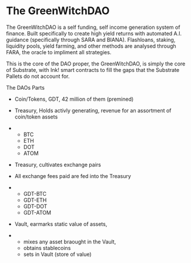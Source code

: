 # The GreenWitchDAO

The GreenWitchDAO is a self funding, self income generation system of finance.  Built specifically to create high yield returns with automated A.I. guidance (specifically through SARA and BIANA).  Flashloans, staking, liquidity pools, yield farming, and other methods are analysed through FARA, the oracle to impliment all strategies.

This is the core of the DAO proper, the GreenWitchDAO, is simply the core of Substrate, with Ink! smart contracts to fill the gaps that the Substrate Pallets do not account for.

The DAOs Parts
- Coin/Tokens, GDT, 42 million of them (premined)
- Treasury, Holds activly generating, revenue for an assortment of coin/token assets
- - BTC
  - ETH
  - DOT
  - ATOM
 
- Treasury, cultivates exchange pairs
- All exchange fees paid are fed into the Treasury
- - GDT-BTC
  - GDT-ETH
  - GDT-DOT
  - GDT-ATOM
 
- Vault, earmarks static value of assets,
- - mixes any asset braought in the Vault,
  - obtains stablecoins
  - sets in Vault (store of value)
 
